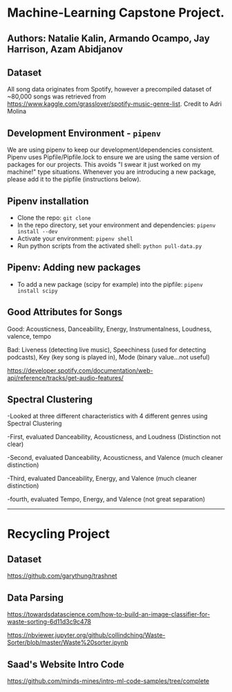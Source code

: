 # Machine-Learning Capstone Project.

## Authors: Natalie Kalin, Armando Ocampo, Jay Harrison, Azam Abidjanov

## Dataset
All song data originates from Spotify, however a precompiled dataset of ~80,000 songs was retrieved from https://www.kaggle.com/grasslover/spotify-music-genre-list. Credit to Adri Molina 

## Development Environment - `pipenv`
We are using pipenv to keep our development/dependencies consistent.
Pipenv uses Pipfile/Pipfile.lock to ensure we are using the same version
of packages for our projects. This avoids "I swear it just worked on my machine!" type situations.
Whenever you are introducing a new package, please add it to the pipfile (instructions below).

## Pipenv installation
+ Clone the repo: `git clone`
+ In the repo directory, set your environment and dependencies: `pipenv install --dev`
+ Activate your environment: `pipenv shell`
+ Run python scripts from the activated shell: `python pull-data.py`

## Pipenv: Adding new packages
+ To add a new package (scipy for example) into the pipfile: `pipenv install scipy`

## Good Attributes for Songs

Good: Acousticness, Danceability, Energy, Instrumentalness, Loudness, valence, tempo

Bad: Liveness (detecting live music), Speechiness (used for detecting podcasts), Key (key song is played in), Mode (binary value...not useful)

https://developer.spotify.com/documentation/web-api/reference/tracks/get-audio-features/

## Spectral Clustering

-Looked at three different characteristics with 4 different genres using Spectral Clustering

-First, evaluated Danceability, Acousticness, and Loudness (Distinction not clear)

-Second, evaluated Danceability, Acousticness, and Valence (much cleaner distinction)

-Third, evaluated Danceability, Energy, and Valence (much cleaner distinction)

-fourth, evaluated Tempo, Energy, and Valence (not great separation)

---------------------------------------------------------------------------------------------------------------------------------------

# Recycling Project

## Dataset
https://github.com/garythung/trashnet

## Data Parsing
https://towardsdatascience.com/how-to-build-an-image-classifier-for-waste-sorting-6d11d3c9c478

https://nbviewer.jupyter.org/github/collindching/Waste-Sorter/blob/master/Waste%20sorter.ipynb

## Saad's Website Intro Code

https://github.com/minds-mines/intro-ml-code-samples/tree/complete
